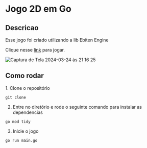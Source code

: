 # Jogo 2D em Go

<h2>Descricao</h2>
Esse jogo foi criado utilizando a lib Ebiten Engine

Clique nesse [link](https://mariarobertap.github.io/go-space-game/) para jogar.

![Captura de Tela 2024-03-24 às 21 16 25](https://github.com/mariarobertap/go-space-game/assets/75685022/da8092ce-97a2-42f9-8b3c-79e7b3ef7c5b)

<h2>Como rodar</h2>
1. Clone o repositório

```
git clone
```

2. Entre no diretório e rode o seguinte comando para instalar as dependencias

```
go mod tidy
```

3. Inicie o jogo

```
go run main.go
```
